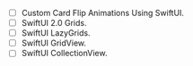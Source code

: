 - [ ] Custom Card Flip Animations Using SwiftUI.
- [ ] SwiftUI 2.0 Grids.
- [ ] SwiftUI LazyGrids.
- [ ] SwiftUI GridView.
- [ ] SwiftUI CollectionView.
